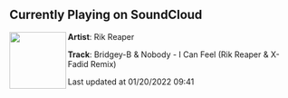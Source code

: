 ## Currently Playing on SoundCloud

[<img align="left" width="100" src="https://i1.sndcdn.com/artworks-KLcq4cy5pzCNGWp0-r9m1zg-t500x500.jpg">](https://soundcloud.com/rikreaper/bridgey-b-nobody-i-can-feel-rik-reaper-x-fadid-remix)

**Artist**: Rik Reaper 

**Track**: Bridgey-B & Nobody - I Can Feel (Rik Reaper & X-Fadid Remix)

Last updated at 01/20/2022 09:41
